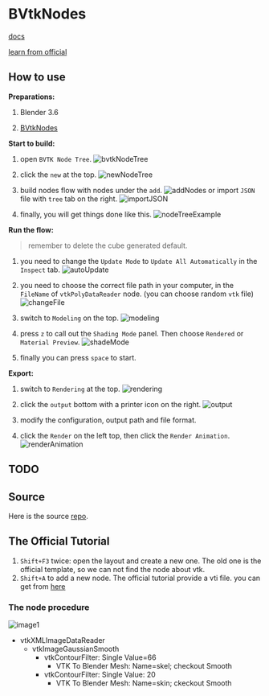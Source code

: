 # BVtkNodes

[docs](./docs)

[learn from official](./docs/learn_tutorial.md)

## How to use 

**Preparations:**

1. Blender 3.6

2. [BVtkNodes](https://github.com/tkeskita/BVtkNodes)

**Start to build:**

1. open `BVTK Node Tree`.
![bvtkNodeTree](./images/blender-bvtkNodeTree.png)

2. click the `new` at the top.
![newNodeTree](./images/newNodeTree.png)

3. build nodes flow with nodes under the `add`. 
![addNodes](./images/addNodes.png)
or import `JSON` file with `tree` tab on the right. 
![importJSON](./images/importJSON.png)

4. finally, you will get things done like this.
![nodeTreeExample](./images/nodeTreeExample.png)

**Run the flow:**

> remember to delete the cube generated default. 

1. you need to change the `Update Mode` to `Update All Automatically` 
in the `Inspect` tab.
![autoUpdate](./images/autoUpdate.png)

2. you need to choose the correct file path in your computer,
in the `FileName` of `vtkPolyDataReader` node. 
(you can choose random `vtk` file)
![changeFile](./images/changeFile.png)

3. switch to `Modeling` on the top. 
![modeling](./images/modeling.png)

4. press `z` to call out the `Shading Mode` panel.
Then choose `Rendered` or `Material Preview`.
![shadeMode](./images/shadeMode.png)

5. finally you can press `space` to start. 

**Export:**

1. switch to `Rendering` at the top. 
![rendering](./images/rendering.png)

2. click the `output` bottom with a printer icon on the right.
![output](./images/output.png)

3. modify the configuration, output path and file format. 

4. click the `Render` on the left top, then click the `Render Animation`.
![renderAnimation](./images/renderAnimation.png)

## TODO

## Source

Here is the source [repo](https://github.com/tkeskita/BVtkNodes).

## The Official Tutorial

1. `Shift+F3` twice: open the layout and create a new one.
The old one is the official template, so we can not find the node about vtk. 
2. `Shift+A` to add a new node. 
The official tutorial provide a vti file. 
you can get from [here](./data/head.vti)

### The node procedure
![image1](./images/procedure.png)
- vtkXMLImageDataReader
  - vtkImageGaussianSmooth
    - vtkContourFilter: Single Value=66
      - VTK To Blender Mesh: Name=skel; checkout Smooth
    - vtkContourFilter: Single Value: 20
      - VTK To Blender Mesh: Name=skin; ckeckout Smooth
